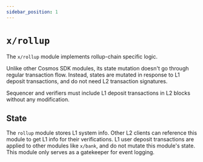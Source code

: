 ```yaml
---
sidebar_position: 1
---
```


# `x/rollup`
The `x/rollup` module implements rollup-chain specific logic.

Unlike other Cosmos SDK modules, its state mutation doesn't go through regular transaction flow. Instead, states are mutated
in response to L1 deposit transactions, and do not need L2 transaction signatures.

Sequencer and verifiers must include L1 deposit transactions in L2 blocks without any modification.

## State
The `rollup` module stores L1 system info. Other L2 clients can reference this module to get L1 info for their
verifications. L1 user deposit transactions are applied to other modules like `x/bank`, and do not mutate this module's state.
This module only serves as a gatekeeper for event logging.
